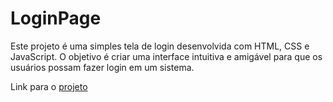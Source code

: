 # LoginPage

Este projeto é uma simples tela de login desenvolvida com HTML, CSS e JavaScript. O objetivo é criar uma interface intuitiva e amigável para que os usuários possam fazer login em um sistema.

Link para o [projeto](https://leoonpr.github.io/LoginPage/)

